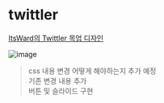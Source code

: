 # twittler


[ItsWard의 Twittler 목업 디자인](https://codesandbox.io/s/d3ct90)

![image](https://user-images.githubusercontent.com/104341003/166301743-3a778137-e5b3-4078-86c3-e8c2c8db9cb7.png)


>css 내용 변경 어떻게 해야하는지 추가 예정<br>
>기존 변경 내용 추가<br>
>버튼 및 슬라이드 구현<br>
